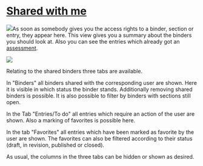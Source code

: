 #  [Shared with me](Shared+with+me.html)

![](../../download/thumbnails/590936/portfolio_shared%EF%B9%96version=1&modificationDate=1555948189000&api=v2.png)As
soon as somebody gives you the access rights to a binder, section or entry,
they appear here. This view gives you a summary about the binders you should
look at. Also you can see the entries which already got an
[assessment](Process+of+an+assessment+portfolio.html).  

![](../../download/attachments/590936/portfolio_shared_with_me_list%EF%B9%96version=1&modificationDate=1517154367000&api=v2.jpg)

Relating to the shared binders three tabs are available.

In "Binders" all binders shared with the corresponding user are shown. Here it
is visible in which status the binder stands. Additionally removing shared
binders is possible. It is also possible to filter by binders with sections
still open.

In the Tab "Entries/To do" all entries which require an action of the user are
shown. Also a marking of favorites is possible here.

In the tab "Favorites" all entries which have been marked as favorite by the
user are shown. The favorites can also be filtered according to their status
(draft, in revision, published or closed).

As usual, the columns in the three tabs can be hidden or shown as desired.

